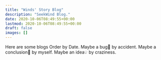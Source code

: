 ```yaml
---
title: "Winds' Story Blog"
description: "SeekWind Blog."
date: 2020-10-06T08:49:55+00:00
lastmod: 2020-10-06T08:49:55+00:00
draft: false
images: []
---
```


Here are some blogs Order by Date. Maybe a bug🐞 by accident. Maybe a conclusion📔 by myself. Maybe an idea💡 by craziness.